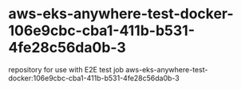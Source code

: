 # aws-eks-anywhere-test-docker-106e9cbc-cba1-411b-b531-4fe28c56da0b-3
repository for use with E2E test job aws-eks-anywhere-test-docker:106e9cbc-cba1-411b-b531-4fe28c56da0b-3
